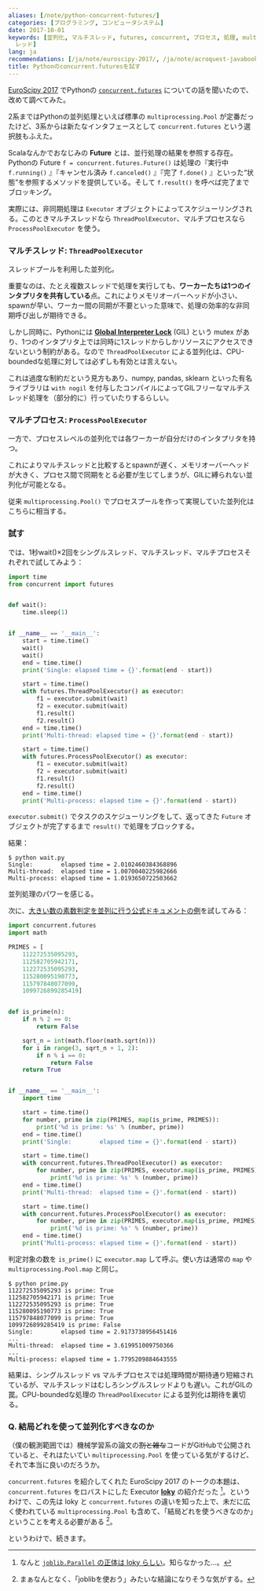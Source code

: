 ```yaml
---
aliases: [/note/python-concurrent-futures/]
categories: [プログラミング, コンピュータシステム]
date: 2017-10-01
keywords: [並列化, マルチスレッド, futures, concurrent, プロセス, 処理, multiprocessing, pool, シングルス,
  レッド]
lang: ja
recommendations: [/ja/note/euroscipy-2017/, /ja/note/acroquest-javabook/, /ja/note/coursera-scala-specialization/]
title: Pythonのconcurrent.futuresを試す
---
```


[EuroScipy 2017](/note/euroscipy-2017) でPythonの [`concurrent.futures`](https://docs.python.org/3/library/concurrent.futures.html) についての話を聞いたので、改めて調べてみた。

2系まではPythonの並列処理といえば標準の `multiprocessing.Pool` が定番だったけど、3系からは新たなインタフェースとして `concurrent.futures` という選択肢もふえた。

Scalaなんかでおなじみの **Future** とは、並行処理の結果を参照する存在。Pythonの Future `f = concurrent.futures.Future()` は処理の『実行中 `f.running()` 』『キャンセル済み `f.canceled()` 』『完了 `f.done()` 』といった“状態”を参照するメソッドを提供している。そして `f.result()` を呼べば完了までブロッキング。

実際には、非同期処理は `Executor` オブジェクトによってスケジューリングされる。このときマルチスレッドなら `ThreadPoolExecutor`、マルチプロセスなら `ProcessPoolExecutor` を使う。

### マルチスレッド: `ThreadPoolExecutor`

スレッドプールを利用した並列化。

重要なのは、たとえ複数スレッドで処理を実行しても、**ワーカーたちは1つのインタプリタを共有している**点。これによりメモリオーバーヘッドが小さい、spawnが早い、ワーカー間の同期が不要といった意味で、処理の効率的な非同期呼び出しが期待できる。

しかし同時に、Pythonには **[Global Interpreter Lock](https://wiki.python.org/moin/GlobalInterpreterLock)** (GIL) という mutex があり、1つのインタプリタ上では同時に1スレッドからしかリソースにアクセスできないという制約がある。なので `ThreadPoolExecutor` による並列化は、CPU-boundedな処理に対しては必ずしも有効とは言えない。

これは過度な制約だという見方もあり、numpy, pandas, sklearn といった有名ライブラリは `with nogil` を付与したコンパイルによってGILフリーなマルチスレッド処理を（部分的に）行っていたりするらしい。

### マルチプロセス: `ProcessPoolExecutor`

一方で、プロセスレベルの並列化では各ワーカーが自分だけのインタプリタを持つ。

これによりマルチスレッドと比較するとspawnが遅く、メモリオーバーヘッドが大きく、プロセス間で同期をとる必要が生じてしまうが、GILに縛られない並列化が可能となる。

従来 `multiprocessing.Pool()` でプロセスプールを作って実現していた並列化はこちらに相当する。

### 試す

では、1秒wait()×2回をシングルスレッド、マルチスレッド、マルチプロセスそれぞれで試してみよう：

```py
import time
from concurrent import futures


def wait():
    time.sleep(1)


if __name__ == '__main__':
    start = time.time()
    wait()
    wait()
    end = time.time()
    print('Single: elapsed time = {}'.format(end - start))

    start = time.time()
    with futures.ThreadPoolExecutor() as executor:
        f1 = executor.submit(wait)
        f2 = executor.submit(wait)
        f1.result()
        f2.result()
    end = time.time()
    print('Multi-thread: elapsed time = {}'.format(end - start))

    start = time.time()
    with futures.ProcessPoolExecutor() as executor:
        f1 = executor.submit(wait)
        f2 = executor.submit(wait)
        f1.result()
        f2.result()
    end = time.time()
    print('Multi-process: elapsed time = {}'.format(end - start))
```

`executor.submit()` でタスクのスケジューリングをして、返ってきた `Future` オブジェクトが完了するまで `result()` で処理をブロックする。

結果：

```
$ python wait.py
Single:        elapsed time = 2.0102460384368896
Multi-thread:  elapsed time = 1.0070040225982666
Multi-process: elapsed time = 1.0193650722503662
```

並列処理のパワーを感じる。

次に、[大きい数の素数判定を並列に行う公式ドキュメントの例](https://docs.python.org/3/library/concurrent.futures.html#processpoolexecutor-example)を試してみる：

```py
import concurrent.futures
import math

PRIMES = [
    112272535095293,
    112582705942171,
    112272535095293,
    115280095190773,
    115797848077099,
    1099726899285419]


def is_prime(n):
    if n % 2 == 0:
        return False

    sqrt_n = int(math.floor(math.sqrt(n)))
    for i in range(3, sqrt_n + 1, 2):
        if n % i == 0:
            return False
    return True


if __name__ == '__main__':
    import time

    start = time.time()
    for number, prime in zip(PRIMES, map(is_prime, PRIMES)):
        print('%d is prime: %s' % (number, prime))
    end = time.time()
    print('Single:        elapsed time = {}'.format(end - start))

    start = time.time()
    with concurrent.futures.ThreadPoolExecutor() as executor:
        for number, prime in zip(PRIMES, executor.map(is_prime, PRIMES)):
            print('%d is prime: %s' % (number, prime))
    end = time.time()
    print('Multi-thread:  elapsed time = {}'.format(end - start))

    start = time.time()
    with concurrent.futures.ProcessPoolExecutor() as executor:
        for number, prime in zip(PRIMES, executor.map(is_prime, PRIMES)):
            print('%d is prime: %s' % (number, prime))
    end = time.time()
    print('Multi-process: elapsed time = {}'.format(end - start))
```

判定対象の数を `is_prime()` に `executor.map` して呼ぶ。使い方は通常の `map` や `multiprocessing.Pool.map` と同じ。

```
$ python prime.py
112272535095293 is prime: True
112582705942171 is prime: True
112272535095293 is prime: True
115280095190773 is prime: True
115797848077099 is prime: True
1099726899285419 is prime: False
Single:        elapsed time = 2.9173738956451416
...
Multi-thread:  elapsed time = 3.619951009750366
...
Multi-process: elapsed time = 1.7795209884643555
```

結果は、シングルスレッド vs マルチプロセスでは処理時間が期待通り短縮されているが、マルチスレッドはむしろシングルスレッドよりも遅い。これがGILの罠。CPU-boundedな処理の `ThreadPoolExecutor` による並列化は期待を裏切る。

### Q. 結局どれを使って並列化すべきなのか

（僕の観測範囲では）機械学習系の論文の~~割と雑な~~コードがGitHubで公開されていると、それはたいてい `multiprocessing.Pool` を使っている気がするけど、それで本当に良いのだろうか。

`concurrent.futures` を紹介してくれた EuroScipy 2017 のトークの本題は、`concurrent.futures` をロバストにした Executor **[loky](https://github.com/tomMoral/loky)** の紹介だった [^1]。というわけで、この先は loky と `concurrent.futures` の違いを知った上で、未だに広く使われている `multiprocessing.Pool` も含めて、「結局どれを使うべきなのか」ということを考える必要がある [^2]。

というわけで、続きます。

[^1]: なんと [`joblib.Parallel` の正体は loky らしい](https://github.com/joblib/joblib/blob/master/joblib/parallel.py#L47)。知らなかった…。
[^2]: まぁなんとなく、「joblibを使おう」みたいな結論になりそうな気がする。
